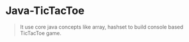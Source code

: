# Java-TicTacToe
> It use core java concepts like array, hashset to build console based TicTacToe game.
